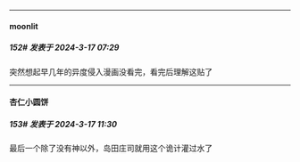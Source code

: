 ﻿
*****

####  moonlit  
##### 152#       发表于 2024-3-17 07:29

突然想起早几年的异度侵入漫画没看完，看完后理解这贴了


*****

####  杏仁小圆饼  
##### 153#       发表于 2024-3-17 11:30

最后一个除了没有神以外，岛田庄司就用这个诡计灌过水了


